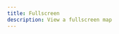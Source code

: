 ```yaml
---
title: Fullscreen
description: View a fullscreen map
---
```


<script lang="ts">
  import Demo from "./Fullscreen.svelte";
  import demoRaw from "./Fullscreen.svelte?raw";
  import CodeBlock from "../../CodeBlock.svelte";
  let { shiki } = $props();
</script>

<Demo />

<CodeBlock content={demoRaw} shiki={shiki} />

